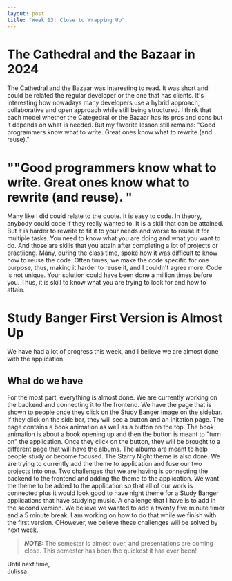 ```yaml
---
layout: post
title: "Week 13: Close to Wrapping Up" 
---
```


# The Cathedral and the Bazaar in 2024
The Cathedral and the Bazaar was interesting to read. It was short and could be related the regular developer or the one that has clients. It's interesting how nowadays many developers use a hybrid approach, collaborative and open approach while still being structured. I think that each model whether the Categedral or the Bazaar has its pros and cons but it depends on what is needed. But my favorite lesson still remains: "Good programmers know what to write. Great ones know what to rewrite (and reuse)."

# ""Good programmers know what to write. Great ones know what to rewrite (and reuse). "
Many like I did could relate to the quote. It is easy to code. In theory, anybody could code if they really wanted to. It is a skill that can be attained. But it is harder to rewrite to fit it to your needs and worse to reuse it for multiple tasks. You need to know what you are doing and what you want to do. And those are skills that you attain after completing a lot of projects or practiicng. Many, during the class time, spoke how it was difficult to know how to reuse the code. Often times, we make the code specific for one purpose, thus, making it harder to reuse it, and I couldn't agree more. Code is not unique. Your solution could have been done a million times before you. Thus, it is skill to know what you are trying to look for and how to attain. 

# Study Banger First Version is Almost Up
We have had a lot of progress this week, and I believe we are almost done with the application. 

## What do we have
For the most part, everything is almost done. We are currently working on the backend and connecting it to the frontend. We have the page that is shown to people once they click on the Study Banger image on the sidebar. If they click on the side bar, they will see a button and an initation page. The page contains a book animation as well as a button on the top. The book animation is about a book opening up and then the button is meant to "turn on" the application. Once they click on the button, they will be brought to a different page that will have the albums. The albums are meant to help people study or become focused. The Starry Night theme is also done. We are trying to currently add the theme to application and fuse our two projects into one. Two challenges that we are having is connecting the backend to the frontend and adding the theme to the application. We want the theme to be added to the application so that all of our work is connected plus it would look good to have night theme for a Study Banger applications that have studying music. A challenge that I have is to add in the second version. We believe we wanted to add a twenty five minute timer and a 5 minute break. I am working on how to do that while we finish with the first version. OHowever, we believe these challenges will be solved by next week. 
<!--more-->

> **_NOTE:_** The semester is almost over, and presentations are coming close. This semester has been the quickest it has ever been! 

Until next time, 
<br/> Julissa